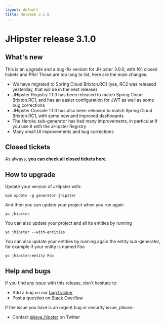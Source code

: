 ```yaml
---
layout: default
title: Release 3.1.0
---
```


JHipster release 3.1.0
==================

What's new
----------

This is an upgrade and a bug-fix version for JHipster 3.0.0, with 161 closed tickets and PRs! Those are too long to list, here are the main changes:

- We have migrated to Spring Cloud Brixton.RC1 (yes, RC2 was released yesterday, that will be in the next release)
- JHipster Registry 1.1.0 has been released to match Spring Cloud Brixton.RC1, and has an easier configuration for JWT as well as some bug corrections
- JHipster Console 1.1.0 has also been released to match Spring Cloud Brixton.RC1, with some new and improved dashboards
- The Heroku sub-generator has had many improvements, in particular if you use it with the JHipster Registry
- Many small UI improvements and bug corrections

Closed tickets
------------
As always, __[you can check all closed tickets here](https://github.com/jhipster/generator-jhipster/issues?q=milestone%3A3.1.0+is%3Aclosed)__.

How to upgrade
------------

Update your version of JHipster with:

```
npm update -g generator-jhipster
```

And then you can update your project when you run again

```
yo jhipster
```

You can also update your project and all its entities by running

```
yo jhipster --with-entities
```

You can also update your entities by running again the entity sub-generator, for example if your entity is named _Foo_

```
yo jhipster:entity Foo
```

Help and bugs
--------------

If you find any issue with this release, don't hesitate to:

- Add a bug on our [bug tracker](https://github.com/jhipster/generator-jhipster/issues?state=open)
- Post a question on [Stack Overflow](http://stackoverflow.com/tags/jhipster/info)

If the issue you have is an urgent bug or security issue, please:

- Contact [@java_hipster](https://twitter.com/java_hipster) on Twitter
